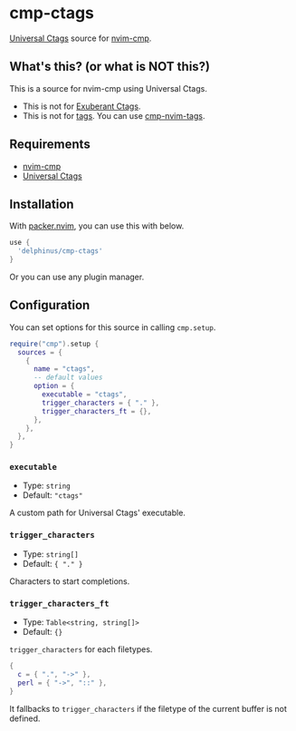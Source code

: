 # cmp-ctags

[Universal Ctags][] source for [nvim-cmp][].

[Universal Ctags]: https://github.com/universal-ctags/ctags
[nvim-cmp]: https://github.com/hrsh7th/nvim-cmp

## What's this? (or what is NOT this?)

This is a source for nvim-cmp using Universal Ctags.

* This is not for [Exuberant Ctags][].
* This is not for [tags][]. You can use [cmp-nvim-tags][].

[Exuberant Ctags]: http://ctags.sourceforge.net
[tags]: https://neovim.io/doc/user/tagsrch.html
[cmp-nvim-tags]: https://github.com/quangnguyen30192/cmp-nvim-tags

## Requirements

* [nvim-cmp][]
* [Universal Ctags][]

## Installation

With [packer.nvim][], you can use this with below.

[packer.nvim]: https://github.com/wbthomason/packer.nvim

```lua
use {
  'delphinus/cmp-ctags'
}
```

Or you can use any plugin manager.

## Configuration

You can set options for this source in calling `cmp.setup`.

```lua
require("cmp").setup {
  sources = {
    {
      name = "ctags",
      -- default values
      option = {
        executable = "ctags",
        trigger_characters = { "." },
        trigger_characters_ft = {},
      },
    },
  },
}
```

### `executable`

* Type: `string`
* Default: `"ctags"`

A custom path for Universal Ctags' executable.

### `trigger_characters`

* Type: `string[]`
* Default: `{ "." }`

Characters to start completions.

### `trigger_characters_ft`

* Type: `Table<string, string[]>`
* Default: `{}`

`trigger_characters` for each filetypes.

```lua
{
  c = { ".", "->" },
  perl = { "->", "::" },
}
```

It fallbacks to `trigger_characters` if the filetype of the current buffer is not defined.
